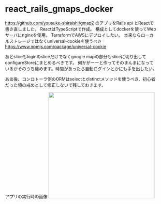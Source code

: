 # react_rails_gmaps_docker
https://github.com/yousuke-shiraishi/gmap2
のアプリをRails api とReactで書き直しました。
ReactはTypeScriptで作成。
構成としてdockerを使ってWebサーバにnginxを使用。
TerraformでAWSにデプロイしたい。
本来ならローカルストレージではなくuniversal-cookieを使うべき
https://www.npmjs.com/package/universal-cookie

あとsliceもloginのsliceだけでなくgoogle mapの部分もsliceに切り出してconfigureStoreにまとめるべきです。
何かがーーと作ってそのまんまになっているがそのうち纏めます。時間があったら自動ログインとかにも手を出したい。

ああ後、コンロトーラ側のORMはselectとdistinctメソッドを使うべき、初心者だった頃の戒めとして修正しないで残しておきます。

アプリの実行時の画像
<img src="https://github.com/yousuke-shiraishi/react_rails_gmaps/blob/main/%E3%82%B9%E3%82%AF%E3%83%AA%E3%83%BC%E3%83%B3%E3%82%B7%E3%83%A7%E3%83%83%E3%83%88_2021-09-09_8.59.07.png" width="350px">
